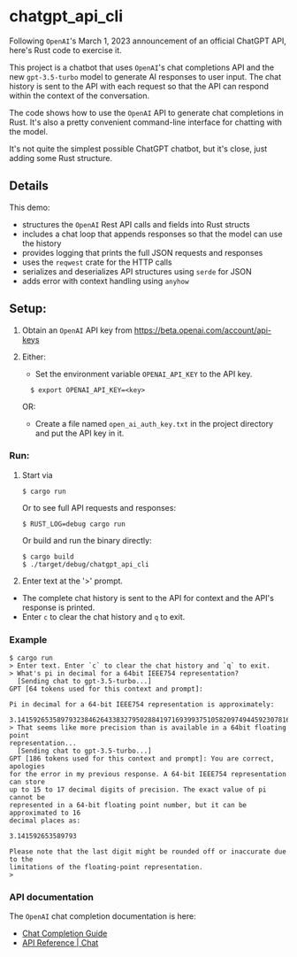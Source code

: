 # chatgpt_api_cli

Following `OpenAI`'s March 1, 2023 announcement of an official ChatGPT API, here's Rust code to exercise it.

This project is a chatbot that uses `OpenAI`'s chat completions API and the new
`gpt-3.5-turbo` model to generate AI responses to user input. The chat history is sent to the API
with each request so that the API can respond within the context of the conversation.

The code shows how to use the `OpenAI` API to generate chat completions in Rust.
It's also a pretty convenient command-line interface for chatting with the model.

It's not quite the simplest possible ChatGPT chatbot, but it's close, just adding some Rust structure.

## Details

This demo:

- structures the `OpenAI` Rest API calls and fields into Rust structs
- includes a chat loop that appends responses so that the model can use the history
- provides logging that prints the full JSON requests and responses
- uses the `reqwest` crate for the HTTP calls
- serializes and deserializes API structures using `serde` for JSON
- adds error with context handling using `anyhow`

## Setup:

1. Obtain an `OpenAI` API key from https://beta.openai.com/account/api-keys
2. Either:

   - Set the environment variable `OPENAI_API_KEY` to the API key.

   ```shell
     $ export OPENAI_API_KEY=<key>
   ```

   OR:

   - Create a file named `open_ai_auth_key.txt` in the project directory and put the API key in it.

### Run:

1. Start via

   ```shell
   $ cargo run
   ```

   Or to see full API requests and responses:

   ```shell
   $ RUST_LOG=debug cargo run
   ```

   Or build and run the binary directly:

   ```shell
   $ cargo build
   $ ./target/debug/chatgpt_api_cli

   ```

2. Enter text at the '>' prompt.

- The complete chat history is sent to the API for context and the API's response is printed.
- Enter `c` to clear the chat history and `q` to exit.

### Example

```
$ cargo run
> Enter text. Enter `c` to clear the chat history and `q` to exit.
> What's pi in decimal for a 64bit IEEE754 representation?
  [Sending chat to gpt-3.5-turbo...]
GPT [64 tokens used for this context and prompt]:

Pi in decimal for a 64-bit IEEE754 representation is approximately:

3.1415926535897932384626433832795028841971693993751058209749445923078164062
> That seems like more precision than is available in a 64bit floating point
representation...
  [Sending chat to gpt-3.5-turbo...]
GPT [186 tokens used for this context and prompt]: You are correct, apologies
for the error in my previous response. A 64-bit IEEE754 representation can store
up to 15 to 17 decimal digits of precision. The exact value of pi cannot be
represented in a 64-bit floating point number, but it can be approximated to 16
decimal places as:

3.141592653589793

Please note that the last digit might be rounded off or inaccurate due to the
limitations of the floating-point representation.
>
```

### API documentation

The `OpenAI` chat completion documentation is here:

- [Chat Completion Guide](https://platform.openai.com/docs/guides/chat)
- [API Reference | Chat](https://platform.openai.com/docs/api-reference/chat)
